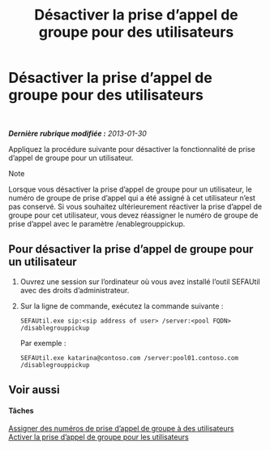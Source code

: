 ﻿---
title: Désactiver la prise d’appel de groupe pour des utilisateurs
TOCTitle: Désactiver la prise d’appel de groupe pour des utilisateurs
ms:assetid: 91b06f9e-2840-45a2-bbb3-6a29179b9a9f
ms:mtpsurl: https://technet.microsoft.com/fr-fr/library/JJ945638(v=OCS.15)
ms:contentKeyID: 53095465
ms.date: 05/20/2016
mtps_version: v=OCS.15
ms.translationtype: HT
---

# Désactiver la prise d’appel de groupe pour des utilisateurs

 

_**Dernière rubrique modifiée :** 2013-01-30_

Appliquez la procédure suivante pour désactiver la fonctionnalité de prise d’appel de groupe pour un utilisateur.

> [!note]  
> Lorsque vous désactiver la prise d’appel de groupe pour un utilisateur, le numéro de groupe de prise d’appel qui a été assigné à cet utilisateur n’est pas conservé. Si vous souhaitez ultérieurement réactiver la prise d’appel de groupe pour cet utilisateur, vous devez réassigner le numéro de groupe de prise d’appel avec le paramètre /enablegrouppickup.

## Pour désactiver la prise d’appel de groupe pour un utilisateur

1.  Ouvrez une session sur l’ordinateur où vous avez installé l’outil SEFAUtil avec des droits d’administrateur.

2.  Sur la ligne de commande, exécutez la commande suivante :
    
        SEFAUtil.exe sip:<sip address of user> /server:<pool FQDN> /disablegrouppickup
    
    Par exemple :
    
        SEFAUtil.exe katarina@contoso.com /server:pool01.contoso.com /disablegrouppickup

## Voir aussi

#### Tâches

[Assigner des numéros de prise d’appel de groupe à des utilisateurs](lync-server-2013-assign-group-call-pickup-numbers-to-users.md)  
[Activer la prise d’appel de groupe pour les utilisateurs](lync-server-2013-enable-group-call-pickup-for-users.md)

